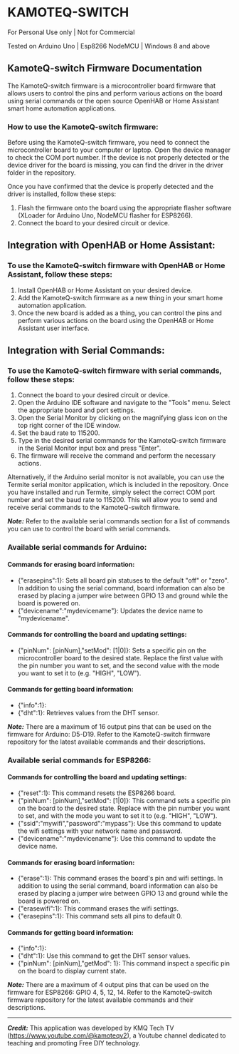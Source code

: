 # KAMOTEQ-SWITCH
For Personal Use only | Not for Commercial

Tested on Arduino Uno | Esp8266 NodeMCU | Windows 8 and above

## KamoteQ-switch Firmware Documentation
The KamoteQ-switch firmware is a microcontroller board firmware that allows users to control the pins and perform various actions on the board using serial commands or the open source OpenHAB or Home Assistant smart home automation applications.

### How to use the KamoteQ-switch firmware:
Before using the KamoteQ-switch firmware, you need to connect the microcontroller board to your computer or laptop. Open the device manager to check the COM port number. If the device is not properly detected or the device driver for the board is missing, you can find the driver in the driver folder in the repository.

Once you have confirmed that the device is properly detected and the driver is installed, follow these steps:

1. Flash the firmware onto the board using the appropriate flasher software (XLoader for Arduino Uno, NodeMCU flasher for ESP8266).
2. Connect the board to your desired circuit or device. <click here for complete instruction>

## Integration with OpenHAB or Home Assistant:
### To use the KamoteQ-switch firmware with OpenHAB or Home Assistant, follow these steps:

1. Install OpenHAB or Home Assistant on your desired device.
2. Add the KamoteQ-switch firmware as a new thing in your smart home automation application.
3. Once the new board is added as a thing, you can control the pins and perform various actions on the board using the OpenHAB or Home Assistant user interface. <click here for complete instruction>

## Integration with Serial Commands:
### To use the KamoteQ-switch firmware with serial commands, follow these steps:

1. Connect the board to your desired circuit or device.
2. Open the Arduino IDE software and navigate to the "Tools" menu. Select the appropriate board and port settings.
3. Open the Serial Monitor by clicking on the magnifying glass icon on the top right corner of the IDE window.
4. Set the baud rate to 115200.
5. Type in the desired serial commands for the KamoteQ-switch firmware in the Serial Monitor input box and press "Enter".
6. The firmware will receive the command and perform the necessary actions.
  
Alternatively, if the Arduino serial monitor is not available, you can use the Termite serial monitor application, which is included in the repository. Once you have installed and run Termite, simply select the correct COM port number and set the baud rate to 115200. This will allow you to send and receive serial commands to the KamoteQ-switch firmware.


***Note:*** Refer to the available serial commands section for a list of commands you can use to control the board with serial commands.

### Available serial commands for Arduino:

#### Commands for erasing board information:  
- {"erasepins":1}: Sets all board pin statuses to the default "off" or "zero". In addition to using the serial command, board information can also be erased by placing a jumper wire between GPIO 13 and ground while the board is powered on.
- {"devicename":"mydevicename"}: Updates the device name to "mydevicename".
  
#### Commands for controlling the board and updating settings:  
- {"pinNum": [pinNum],"setMod": [1|0]}: Sets a specific pin on the microcontroller board to the desired state. Replace the first value with the pin number you want to set, and the second value with the mode you want to set it to (e.g. "HIGH", "LOW").

#### Commands for getting board information:
- {"info":1}:  
- {"dht":1}: Retrieves values from the DHT sensor.  

***Note:*** There are a maximum of 16 output pins that can be used on the firmware for Arduino: D5-D19. Refer to the KamoteQ-switch firmware repository for the latest available commands and their descriptions.

### Available serial commands for ESP8266:

#### Commands for controlling the board and updating settings:
- {"reset":1}: This command resets the ESP8266 board.
- {"pinNum": [pinNum],"setMod": [1|0]}: This command sets a specific pin on the board to the desired state. Replace with the pin number you want to set, and with the mode you want to set it to (e.g. "HIGH", "LOW").
- {"ssid":"mywifi","password":"mypass"}: Use this command to update the wifi settings with your network name and password.
- {"devicename":"mydevicename"}: Use this command to update the device name.

#### Commands for erasing board information:
- {"erase":1}: This command erases the board's pin and wifi settings.  In addition to using the serial command, board information can also be erased by placing a jumper wire between GPIO 13 and ground while the board is powered on.
- {"erasewifi":1}: This command erases the wifi settings.
- {"erasepins":1}: This command sets all pins to default 0.

#### Commands for getting board information:
- {"info":1}:  
- {"dht":1}: Use this command to get the DHT sensor values.  
- {"pinNum": [pinNum],"getMod": 1}: This command inspect a specific pin on the board to display current state.  
  
***Note:*** There are a maximum of 4 output pins that can be used on the firmware for ESP8266: GPIO 4, 5, 12, 14. Refer to the KamoteQ-switch firmware repository for the latest available commands and their descriptions.
  
-------

***Credit:*** This application was developed by KMQ Tech TV (https://www.youtube.com/@kamoteqv2), a Youtube channel dedicated to teaching and promoting Free DIY technology.
